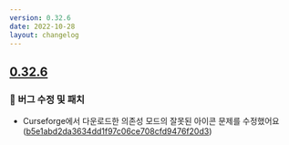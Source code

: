 ```yaml
---
version: 0.32.6
date: 2022-10-28
layout: changelog
---
```

## [0.32.6](#0.32.6)
### 🐛 버그 수정 및 패치

- Curseforge에서 다운로드한 의존성 모드의 잘못된 아이콘 문제를 수정했어요 ([b5e1abd2da3634dd1f97c06ce708cfd9476f20d3](https://github.com/Voxelum/x-minecraft-launcher/commit/b5e1abd2da3634dd1f97c06ce708cfd9476f20d3))
